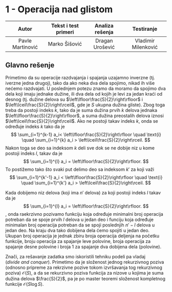 # 1 - Operacija nad glistom

| Autor | Tekst i test primeri | Analiza rеšenja | Testiranje |
|:-:|:-:|:-:|:-:|
| Pavle Martinović | Marko Šišović | Dragan Urošević | Vladimir Milenković |

## Glavno rešenje
Primetimo da su operacije razdvajanja i spajanja uzajamno inverzne
(tj. iverzne jedna drugoj), tako da ako neka dva dela spojimo, nikad ih više nećemo razdvajati.
U poslednjem potezu znamo da moramo da spojimo dva dela koji imaju jednake dužine, ili dva dela od kojih je levi za jedan kraći od desnog (tj. dužine delova su $\left\lfloor\frac{S}{2}\right\rfloor$ i $\left\lceil\frac{S}{2}\right\rceil$, gde je $S$ ukupna dužina gliste). Zbog toga treba da postoji indeks $k$, tako da je suma dužina prvih $k$ delova jednaka $\left\lfloor\frac{S}{2}\right\rfloor$, a suma dužina  preostalih delova iznosi $\left\lceil\frac{S}{2}\right\rceil$. Ako ne postoji takav indeks $k$, onda se određuje indeks $k$ tako da je
$$
\sum_{i=1}^{k-1} a_i< \left\lfloor\frac{S}{2}\right\rfloor
\quad \text{i}
\quad
\sum_{i=1}^{k} a_i >  \left\lceil\frac{S}{2}\right\rceil.
$$
Nakon toga se deo sa indeksom $k$ deli sve dok se ne dobije niz u kome postoji indeks $l$, takav da je
$$
\sum_{i=1}^{l} a_i = \left\lfloor\frac{S}{2}\right\rfloor.
$$
To postižemo tako što svaki put delimo deo sa indeksom  $k'$
za koji važi
$$
\sum_{i=1}^{k'-1} a_i < \left\lfloor\frac{S}{2}\right\rfloor
\quad \text{i}
\quad
\sum_{i=1}^{k'} a_i > \left\lceil\frac{S}{2}\right\rceil.
$$

Kada dobijemo niz delova (koji ima $n'$ delova) za koji postoji indeks $l$ takav da je
$$
\sum_{i=1}^{l} a_i = \left\lfloor\frac{S}{2}\right\rfloor.
$$,
onda raekrzivno pozivamo funkciju koja određuje minimalni broj operacija potreban da se spoje prvih $l$ delova u jedan deo i funciju koja određuje minimalan broj operacija potreban da se spoji poslednjih $n'-l$ delova  u jedan deo. Na kraju dva tako dobijena dela ćemo spojiti u jedan deo. Ukupan broj operacija je jednak zbiru broja operacija deljenja na početku funkcije, broju operacija za spajanje leve polovine, broja operacija za spajanje desne polovine i broja 1 za spajanje dva dobijena dela (polovine).

Znači, za rešavanje zadatka smo iskoristili tehniku podeli pa vladaj ($divide\ and\ conquer$). Primetimo da je složenost jednog rekurzivnog poziva (odnosno pripreme za rekrzivne pozive tokom izvršavanja tog rekurzivnog poziva) ${\mathcal O}(S)$, a da se rekurzivno poziva funkcija za nizove u kojima je suma dužina delova $\frac{S}{2}$, pa je po master teoremi složenost kompletnog funkcije ${\mathcal O}(S\log S)$.
 

